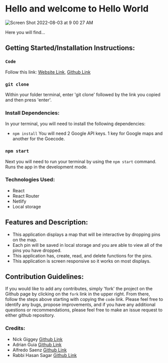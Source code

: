 # Hello and welcome to Hello World
![Screen Shot 2022-08-03 at 9 00 27 AM](https://user-images.githubusercontent.com/74582512/182655998-55985a44-5676-4e29-9ca0-3f49efcb76a2.png)


Here you will find...

## Getting Started/Installation Instructions:
### `Code`

Follow this link:
[Website Link](https://hello-world-travel.netlify.app/), 
[Github Link](https://github.com/blees12345/Hello-World)</br>

### `git clone`


Within your folder terminal, enter 'git clone' followed by the link you copied and then press 'enter'.

### Install Dependencies:

In your terminal, you will need to install the following dependencies:

- `npm install`
You will need 2 Google API keys.
1 key for Google maps and another for the Goecode.

### `npm start`

Next you will need to run your terminal by using the `npm start` command. 
Runs the app in the development mode.

### Technologies Used:

- React
- React Router 
- Netlify
- Local storage
## Features and Description:

- This application displays a map that will be interactive by dropping pins on the map.
- Each pin will be saved in local storage and you are able to view all of the pins you have dropped.
- This application has, create, read, and delete functions for the pins.
- This application is screen responsive so it works on most displays.

## Contribution Guidelines:

If you would like to add any contributes, simply 'fork' the project on the Github page by clicking on the `fork` link in the upper right. From there, follow the steps above starting with copying the `code` link. Please feel free to identify any bugs, propose improvements, and if you have any additional questions or recommendations, please feel free to make an issue request to either github repository.

### Credits: ###

- Nick Giggey [Github Link](https://github.com/nickgiggey)
- Adrian Guia [Github Link](https://github.com/blees12345)
- Alfredo Saenz [Github Link](https://github.com/alfredo-saenz)
- Rabbi Hasan Sagar [Github Link](https://github.com/rhsagar94)
